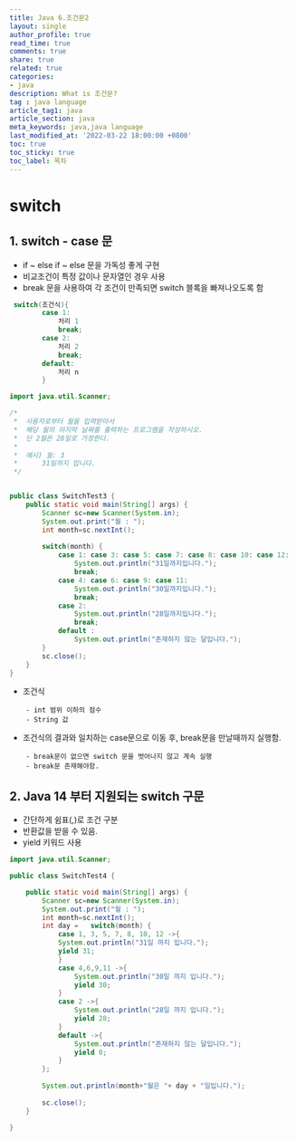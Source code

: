 ```yaml
---
title: Java 6.조건문2
layout: single
author_profile: true
read_time: true
comments: true
share: true
related: true
categories:
- java
description: What is 조건문?
tag : java language
article_tag1: java
article_section: java
meta_keywords: java,java language
last_modified_at: '2022-03-22 18:00:00 +0800'
toc: true
toc_sticky: true
toc_label: 목차
---
```


switch
=========

## 1. switch - case 문
* if ~ else if ~ else 문을 가독성 좋게 구현
* 비교조건이 특정 값이나 문자열인 경우 사용
* break 문을 사용하여 각 조건이 만족되면 switch 블록을 빠져나오도록 함

```java
 switch(조건식){
        case 1:
            처리 1
            break;
        case 2:
            처리 2
            break;
        default:
            처리 n         
        }
```

```java
import java.util.Scanner;

/*
 *  사용자로부터 월을 입력받아서 
 *  해당 월의 마지막 날짜를 출력하는 프로그램을 작성하시오.
 *  단 2월은 28일로 가정한다.
 *  
 *  예시) 월: 3
 *  	31일까지 입니다.
 */


public class SwitchTest3 {
	public static void main(String[] args) {
		Scanner sc=new Scanner(System.in);
		System.out.print("월 : ");
		int month=sc.nextInt();
		
		switch(month) {
			case 1: case 3:	case 5: case 7:	case 8:	case 10: case 12:
				System.out.println("31일까지입니다.");
				break;
			case 4:	case 6:	case 9:	case 11:
				System.out.println("30일까지입니다.");
				break;
			case 2:
				System.out.println("28일까지입니다.");
				break;
			default :
				System.out.println("존재하지 않는 달입니다.");
		}
		sc.close();
	}
}
```

* 조건식

```
    - int 범위 이하의 점수
    - String 값
```

* 조건식의 결과와 일치하는 case문으로 이동 후, break문을  만날때까지 실행함.

```
    - break문이 없으면 switch 문을 벗어나지 않고 계속 실행
    - break문 존재해야함.
```
## 2. Java 14 부터 지원되는 switch 구문

* 간단하게 쉼표(,)로 조건 구분
* 반환값을 받을 수 있음.
* yield 키워드 사용

```java
import java.util.Scanner;

public class SwitchTest4 {

	public static void main(String[] args) {
		Scanner sc=new Scanner(System.in);
		System.out.print("월 : ");
		int month=sc.nextInt();		
		int day =	switch(month) {
			case 1, 3, 5, 7, 8, 10, 12 ->{
			System.out.println("31일 까지 입니다.");
			yield 31;
			}
			case 4,6,9,11 ->{
				System.out.println("30일 까지 입니다.");
				yield 30;
			}
			case 2 ->{
				System.out.println("28일 까지 입니다.");
				yield 28;
			}
			default ->{
				System.out.println("존재하지 않는 달입니다.");
				yield 0;
			}
		};
		
		System.out.println(month+"월은 "+ day + "일입니다.");
		
		sc.close();
	}

}
```